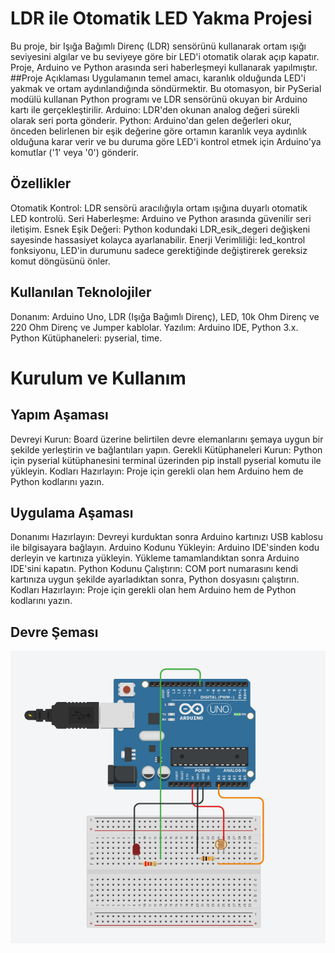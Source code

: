 # LDR ile Otomatik LED Yakma Projesi
Bu proje, bir Işığa Bağımlı Direnç (LDR) sensörünü kullanarak ortam ışığı seviyesini algılar ve bu seviyeye göre bir LED'i otomatik olarak açıp kapatır. Proje, Arduino ve Python arasında seri haberleşmeyi kullanarak yapılmıştır.
##Proje Açıklaması
Uygulamanın temel amacı, karanlık olduğunda LED'i yakmak ve ortam aydınlandığında söndürmektir. Bu otomasyon, bir PySerial modülü kullanan Python programı ve LDR sensörünü okuyan bir Arduino kartı ile gerçekleştirilir.
Arduino: LDR'den okunan analog değeri sürekli olarak seri porta gönderir.
Python: Arduino'dan gelen değerleri okur, önceden belirlenen bir eşik değerine göre ortamın karanlık veya aydınlık olduğuna karar verir ve bu duruma göre LED'i kontrol etmek için Arduino'ya komutlar ('1' veya '0') gönderir.

## Özellikler
Otomatik Kontrol: LDR sensörü aracılığıyla ortam ışığına duyarlı otomatik LED kontrolü.
Seri Haberleşme: Arduino ve Python arasında güvenilir seri iletişim.
Esnek Eşik Değeri: Python kodundaki LDR_esik_degeri değişkeni sayesinde hassasiyet kolayca ayarlanabilir.
Enerji Verimliliği: led_kontrol fonksiyonu, LED'in durumunu sadece gerektiğinde değiştirerek gereksiz komut döngüsünü önler.

## Kullanılan Teknolojiler
Donanım: Arduino Uno, LDR (Işığa Bağımlı Direnç), LED, 10k Ohm Direnç ve 220 Ohm Direnç ve Jumper kablolar.
Yazılım: Arduino IDE, Python 3.x.
Python Kütüphaneleri: pyserial, time.

# Kurulum ve Kullanım

## Yapım Aşaması
Devreyi Kurun: Board üzerine belirtilen devre elemanlarını şemaya uygun bir şekilde yerleştirin ve bağlantıları yapın.
Gerekli Kütüphaneleri Kurun: Python için pyserial kütüphanesini terminal üzerinden pip install pyserial komutu ile yükleyin.
Kodları Hazırlayın: Proje için gerekli olan hem Arduino hem de Python kodlarını yazın.

## Uygulama Aşaması
Donanımı Hazırlayın: Devreyi kurduktan sonra Arduino kartınızı USB kablosu ile bilgisayara bağlayın.
Arduino Kodunu Yükleyin: Arduino IDE'sinden kodu derleyin ve kartınıza yükleyin. Yükleme tamamlandıktan sonra Arduino IDE'sini kapatın.
Python Kodunu Çalıştırın: COM port numarasını kendi kartınıza uygun şekilde ayarladıktan sonra, Python dosyasını çalıştırın.
Kodları Hazırlayın: Proje için gerekli olan hem Arduino hem de Python kodlarını yazın.

## Devre Şeması
![LDR Devre Şeması](images/ldr_devresemasi.png)

